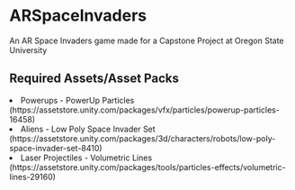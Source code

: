 # ARSpaceInvaders
An AR Space Invaders game made for a Capstone Project at Oregon State University

<h2>Required Assets/Asset Packs</h2>
<li>Powerups - PowerUp Particles (https://assetstore.unity.com/packages/vfx/particles/powerup-particles-16458)</li>
<li>Aliens - Low Poly Space Invader Set (https://assetstore.unity.com/packages/3d/characters/robots/low-poly-space-invader-set-8410)</li>
<li>Laser Projectiles - Volumetric Lines (https://assetstore.unity.com/packages/tools/particles-effects/volumetric-lines-29160)</li>
